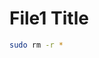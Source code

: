<!--{
    "title": "File2" ,
    "author": "Matan",
    "tags": ["eagle", "Go", "sparrow", "pigeon"]
}-->

# File1 Title

``` bash
sudo rm -r *
```
